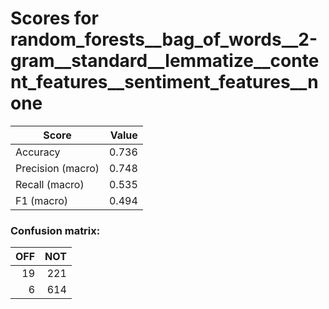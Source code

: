 # Scores for random_forests__bag_of_words__2-gram__standard__lemmatize__content_features__sentiment_features__none
|      Score      |Value|
|-----------------|----:|
|Accuracy         |0.736|
|Precision (macro)|0.748|
|Recall (macro)   |0.535|
|F1 (macro)       |0.494|

### Confusion matrix:
|OFF|NOT|
|--:|--:|
| 19|221|
|  6|614|
